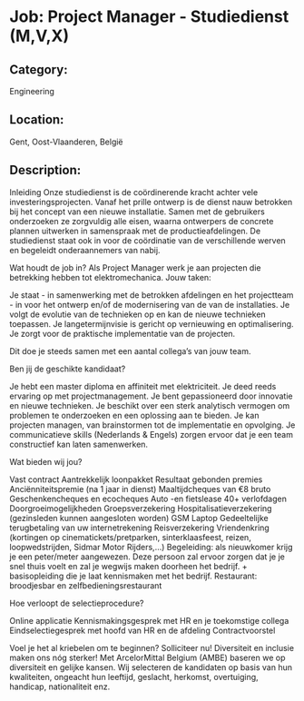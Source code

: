 # Job: Project Manager - Studiedienst (M,V,X)
## Category: 
Engineering
## Location: 
Gent, Oost-Vlaanderen, België
## Description:
Inleiding
Onze studiedienst is de coördinerende kracht achter vele investeringsprojecten. Vanaf het prille ontwerp is de dienst nauw betrokken bij het concept van een nieuwe installatie. Samen met de gebruikers onderzoeken ze zorgvuldig alle eisen, waarna ontwerpers de concrete plannen uitwerken in samenspraak met de productieafdelingen. De studiedienst staat ook in voor de coördinatie van de verschillende werven en begeleidt onderaannemers van nabij.
 
Wat houdt de job in?
Als Project Manager werk je aan projecten die betrekking hebben tot elektromechanica.
Jouw taken:

Je staat - in samenwerking met de betrokken afdelingen en het projectteam -  in voor het ontwerp en/of de modernisering van de van de installaties.
Je volgt de evolutie van de technieken op en kan de nieuwe technieken toepassen.
Je langetermijnvisie is gericht op vernieuwing en optimalisering.
Je zorgt voor de praktische implementatie van de projecten.

Dit doe je steeds samen met een aantal collega’s van jouw team.
 
Ben jij de geschikte kandidaat?

Je hebt een master diploma en affiniteit met elektriciteit.
Je deed reeds ervaring op met projectmanagement.
Je bent gepassioneerd door innovatie en nieuwe technieken.
Je beschikt over een sterk analytisch vermogen om problemen te onderzoeken en een oplossing aan te bieden.
Je kan projecten managen, van brainstormen tot de implementatie en opvolging.
Je communicatieve skills (Nederlands & Engels) zorgen ervoor dat je een team constructief kan laten samenwerken.

 
Wat bieden wij jou?

Vast contract
Aantrekkelijk loonpakket
Resultaat gebonden premies
Anciënniteitspremie (na 1 jaar in dienst)
Maaltijdcheques van €8 bruto
Geschenkencheques en ecocheques
Auto -en fietslease
40+ verlofdagen
Doorgroeimogelijkheden
Groepsverzekering
Hospitalisatieverzekering (gezinsleden kunnen aangesloten worden)
GSM
Laptop
Gedeeltelijke terugbetaling van uw internetrekening
Reisverzekering
Vriendenkring (kortingen op cinematickets/pretparken, sinterklaasfeest, reizen, loopwedstrijden, Sidmar Motor Rijders,…)
Begeleiding: als nieuwkomer krijg je een peter/meter aangewezen. Deze persoon zal ervoor zorgen dat je je snel thuis voelt en zal je wegwijs maken doorheen het bedrijf. + basisopleiding die je laat kennismaken met het bedrijf.
Restaurant: broodjesbar en zelfbedieningsrestaurant

 
Hoe verloopt de selectieprocedure?

Online applicatie
Kennismakingsgesprek met HR en je toekomstige collega
Eindselectiegesprek met hoofd van HR en de afdeling
Contractvoorstel

Voel je het al kriebelen om te beginnen? Solliciteer nu!
Diversiteit en inclusie maken ons nóg sterker!  Met ArcelorMittal Belgium (AMBE) baseren we op diversiteit en gelijke kansen. Wij selecteren de kandidaten op basis van hun kwaliteiten, ongeacht hun leeftijd, geslacht, herkomst, overtuiging, handicap, nationaliteit enz.
